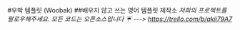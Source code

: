 #우박 템플릿 (Woobak)
##배우지 않고 쓰는 영어 템플릿 제작소
*저희의 프로젝트를 팔로우해주세요. 모든 코드는 오픈소스입니다 :umbrella: ---> https://trello.com/b/akii79A7*
